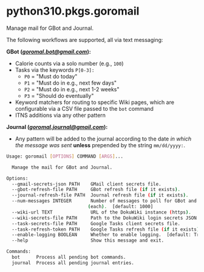 # python310.pkgs.goromail

Manage mail for GBot and Journal.

The following workflows are supported, all via text messaging:

**GBot (*goromal.bot@gmail.com*):**

- Calorie counts via a solo number (e.g., `100`)
- Tasks via the keywords `P[0-3]:`
  - `P0` = "Must do today"
  - `P1` = "Must do in e.g., next few days"
  - `P2` = "Must do in e.g., next 1-2 weeks"
  - `P3` = "Should do eventually"
- Keyword matchers for routing to specific Wiki pages, which are configurable via a CSV file passed to the `bot` command
- ITNS additions via any other pattern

**Journal (*goromal.journal@gmail.com*):**

- Any pattern will be added to the journal according to the date *in which the message was sent* **unless** prepended by the string `mm/dd/yyyy:`.

```bash
Usage: goromail [OPTIONS] COMMAND [ARGS]...

  Manage the mail for GBot and Journal.

Options:
  --gmail-secrets-json PATH    GMail client secrets file.
  --gbot-refresh-file PATH     GBot refresh file (if it exists).
  --journal-refresh-file PATH  Journal refresh file (if it exists).
  --num-messages INTEGER       Number of messages to poll for GBot and Journal
                              (each).  [default: 1000]
  --wiki-url TEXT              URL of the DokuWiki instance (https).
  --wiki-secrets-file PATH     Path to the DokuWiki login secrets JSON file.
  --task-secrets-file PATH     Google Tasks client secrets file.
  --task-refresh-token PATH    Google Tasks refresh file (if it exists).
  --enable-logging BOOLEAN     Whether to enable logging.  [default: True]
  --help                       Show this message and exit.

Commands:
  bot      Process all pending bot commands.
  journal  Process all pending journal entries.
```

